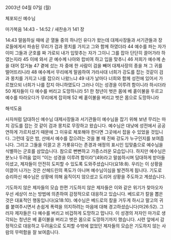 2003년 04월 07일 (월)

체포되신 예수님



마가복음 14:43 - 14:52 / 새찬송가 141 장


14:43 말씀하실 때에 곧 열둘 중의 하나인 유다가 왔는데 대제사장들과 서기관들과 장로들에게서 파송된 무리가 검과 몽치를 가지고 그와 함께 하였더라 
44 예수를 파는 자가 이미 그들과 군호를 짜 가로되 내가 입맞추는 자가 그이니 그를 잡아 단단히 끌어가라 하였는지라 
45 이에 와서 곧 예수께 나아와 랍비여 하고 입을 맞추니 
46 저희가 예수께 손을 대어 잡거늘 
47 곁에 섰는 자 중에 한 사람이 검을 빼어 대제사장의 종을 쳐 그 귀를 떨어뜨리니라 
48 예수께서 무리에게 말씀하여 가라사대 너희가 강도를 잡는 것같이 검과 몽치를 가지고 나를 잡으러 나왔느냐 
49 내가 날마다 너희와 함께 성전에 있어서 가르쳤으되 너희가 나를 잡지 아니하였도다 그러나 이는 성경을 이루려 함이니라 하시더라 
50 제자들이 다 예수를 버리고 도망하니라 
51 한 청년이 벗은 몸에 베 홑이불을 두르고 예수를 따라오다가 무리에게 잡히매 
52 베 홑이불을 버리고 벗은 몸으로 도망하니라

해석도움





사자처럼 담대하신 예수님 
대제사장들과 서기관들이 예수님을 잡기 위해 보낸 무리는 마치 강도를 잡는 것 같이 검과 몽치로 무장하고 왔습니다. 예수님은 대낮에 성전에서 공공연하게 가르치셨기 때문에 그 이유로 체포해야 한다면 그곳에서 잡을 수 있었을 것입니다. 그런데 깊은 밤, 산에서 예수를 잡으려는 것을 볼 때 진짜 강도가 누구인지를 보여줍니다. 그리고 그들을 이끌고 온 가룟유다는 존경과 애정의 표시인 입맞춤으로 예수님을 식별하는 군호를 삼았습니다. 참으로 뻔뻔하고 가증스러운 모습입니다. 하지만 예수님은 분노나 두려움 없이 “이는 성경을 이루려 함이라”(49)라고 말씀하시며 담대하게 받아들이셨고, 제자들이 안전히 도피할 수 있도록 도와주셨습니다(요18:8). 우리는 이 상황을 이끌어 나가는 것은 산헤드린의 폭도가 아니며 예수님이심을 발견하게 됩니다. 기도로 승리하신 예수님은 상황에 의해 움직이지 않으셨고 도리어 상황을 주도하고 계셨습니다. 

기도하지 않은 제자들의 모습 
한편 기도하지 않은 제자들은 이와 같은 위기가 찾아오자 우선 세상이 쓰는 방법에 의존하여 감정적으로 대응하고 있습니다. 베드로가 칼을 뽑은 것은 대표적인 행동입니다(요18:10). 예수님은 베드로의 칼을 거두게 하시고 말고의 귀를 붙여주시면서 손쉽게 폭력을 의지하려는 마음에 대해 경고하셨습니다(마26:52). 그러자 제자들은 다 예수를 버리고 비겁하게 도망하고 맙니다. 이 성경의 저자인 마가로 생각되는 청년은 베 홑이불을 버리고 벗은 몸으로 도망하기까지 했습니다. 시련 앞에서 감정적으로 대응하고 두려움으로 도피할 수밖에 없었던 제자들의 모습은 기도하지 않는 사람의 무력함을 잘 보여줍니다.